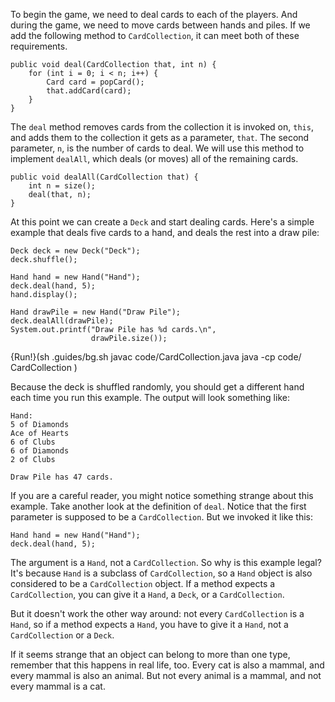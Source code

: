 To begin the game, we need to deal cards to each of the players. And during the game, we need to move cards between hands and piles. If we add the following method to `CardCollection`, it can meet both of these requirements.

```code
public void deal(CardCollection that, int n) {
    for (int i = 0; i < n; i++) {
        Card card = popCard();
        that.addCard(card);
    }
}
```

The `deal` method removes cards from the collection it is invoked on, `this`, and adds them to the collection it gets as a parameter, `that`. The second parameter, `n`, is the number of cards to deal. We will use this method to implement `dealAll`, which deals (or moves) all of the remaining cards.

```code
public void dealAll(CardCollection that) {
    int n = size();
    deal(that, n);
}
```

At this point we can create a `Deck` and start dealing cards. Here's a simple example that deals five cards to a hand, and deals the rest into a draw pile:

```code
Deck deck = new Deck("Deck");
deck.shuffle();

Hand hand = new Hand("Hand");
deck.deal(hand, 5);
hand.display();

Hand drawPile = new Hand("Draw Pile");
deck.dealAll(drawPile);
System.out.printf("Draw Pile has %d cards.\n",
                  drawPile.size());
```

{Run!}(sh .guides/bg.sh javac code/CardCollection.java java -cp code/ CardCollection )


Because the deck is shuffled randomly, you should get a different hand each time you run this example. The output will look something like:

```code
Hand:
5 of Diamonds
Ace of Hearts
6 of Clubs
6 of Diamonds
2 of Clubs

Draw Pile has 47 cards.
```

If you are a careful reader, you might notice something strange about this example. Take another look at the definition of `deal`. Notice that the first parameter is supposed to be a `CardCollection`. But we invoked it like this:

```code
Hand hand = new Hand("Hand");
deck.deal(hand, 5);
```

The argument is a `Hand`, not a `CardCollection`. So why is this example legal? It's because `Hand` is a subclass of `CardCollection`, so a `Hand` object is also considered to be a `CardCollection` object. If a method expects a `CardCollection`, you can give it a `Hand`, a `Deck`, or a `CardCollection`.

But it doesn't work the other way around: not every `CardCollection` is a `Hand`, so if a method expects a `Hand`, you have to give it a `Hand`, not a `CardCollection` or a `Deck`.

If it seems strange that an object can belong to more than one type, remember that this happens in real life, too. Every cat is also a mammal, and every mammal is also an animal. But not every animal is a mammal, and not every mammal is a cat.